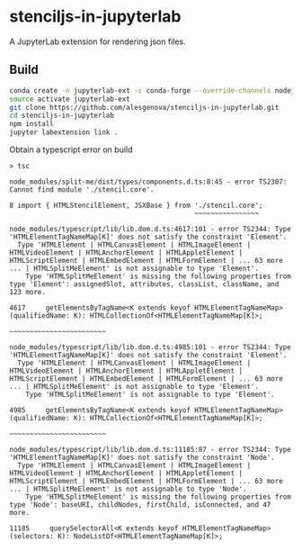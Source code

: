 # stenciljs-in-jupyterlab

A JupyterLab extension for rendering json files.

## Build
```bash
conda create -n jupyterlab-ext -c conda-forge --override-channels nodejs jupyterlab git
source activate jupyterlab-ext
git clone https://github.com/alesgenova/stenciljs-in-jupyterlab.git
cd stenciljs-in-jupyterlab
npm install
jupyter labextension link .
```

Obtain a typescript error on build
```
> tsc

node_modules/split-me/dist/types/components.d.ts:8:45 - error TS2307: Cannot find module './stencil.core'.

8 import { HTMLStencilElement, JSXBase } from './stencil.core';
                                              ~~~~~~~~~~~~~~~~

node_modules/typescript/lib/lib.dom.d.ts:4617:101 - error TS2344: Type 'HTMLElementTagNameMap[K]' does not satisfy the constraint 'Element'.
  Type 'HTMLElement | HTMLCanvasElement | HTMLImageElement | HTMLVideoElement | HTMLAnchorElement | HTMLAppletElement | HTMLScriptElement | HTMLEmbedElement | HTMLFormElement | ... 63 more ... | HTMLSplitMeElement' is not assignable to type 'Element'.
    Type 'HTMLSplitMeElement' is missing the following properties from type 'Element': assignedSlot, attributes, classList, className, and 123 more.

4617     getElementsByTagName<K extends keyof HTMLElementTagNameMap>(qualifiedName: K): HTMLCollectionOf<HTMLElementTagNameMap[K]>;
                                                                                                         ~~~~~~~~~~~~~~~~~~~~~~~~

node_modules/typescript/lib/lib.dom.d.ts:4985:101 - error TS2344: Type 'HTMLElementTagNameMap[K]' does not satisfy the constraint 'Element'.
  Type 'HTMLElement | HTMLCanvasElement | HTMLImageElement | HTMLVideoElement | HTMLAnchorElement | HTMLAppletElement | HTMLScriptElement | HTMLEmbedElement | HTMLFormElement | ... 63 more ... | HTMLSplitMeElement' is not assignable to type 'Element'.
    Type 'HTMLSplitMeElement' is not assignable to type 'Element'.

4985     getElementsByTagName<K extends keyof HTMLElementTagNameMap>(qualifiedName: K): HTMLCollectionOf<HTMLElementTagNameMap[K]>;
                                                                                                         ~~~~~~~~~~~~~~~~~~~~~~~~

node_modules/typescript/lib/lib.dom.d.ts:11185:87 - error TS2344: Type 'HTMLElementTagNameMap[K]' does not satisfy the constraint 'Node'.
  Type 'HTMLElement | HTMLCanvasElement | HTMLImageElement | HTMLVideoElement | HTMLAnchorElement | HTMLAppletElement | HTMLScriptElement | HTMLEmbedElement | HTMLFormElement | ... 63 more ... | HTMLSplitMeElement' is not assignable to type 'Node'.
    Type 'HTMLSplitMeElement' is missing the following properties from type 'Node': baseURI, childNodes, firstChild, isConnected, and 47 more.

11185     querySelectorAll<K extends keyof HTMLElementTagNameMap>(selectors: K): NodeListOf<HTMLElementTagNameMap[K]>;
```
